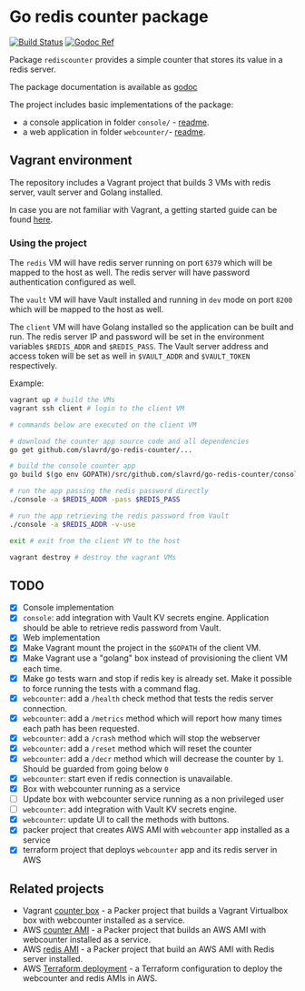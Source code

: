# Go redis counter package

[![Build Status](https://travis-ci.com/slavrd/go-redis-counter.svg?branch=master)](https://travis-ci.com/slavrd/go-redis-counter)
[![Godoc Ref](https://godoc.org/github.com/slavrd/go-redis-counter?status.svg)](https://https://godoc.org/github.com/slavrd/go-redis-counter)

Package `rediscounter` provides a simple counter that stores its value in a redis server.

The package documentation is available as [godoc](https://godoc.org/github.com/slavrd/go-redis-counter)

The project includes basic implementations of the package:

* a console application in folder `console/` - [readme](console/README.md).
* a web application in folder `webcounter/`- [readme](webcounter/README.md).

## Vagrant environment

The repository includes a Vagrant project that builds 3 VMs with redis server, vault server and Golang installed.

In case you are not familiar with Vagrant, a getting started guide can be found [here](https://www.vagrantup.com/intro/index.html).

### Using the project

The `redis` VM will have redis server running on port `6379` which will be mapped to the host as well. The redis server will have password authentication configured as well.

The `vault` VM will have Vault installed and running in `dev` mode on port `8200` which will be mapped to the host as well.

The `client` VM will have Golang installed so the application can be built and run. The redis server IP and password will be set in the environment variables `$REDIS_ADDR` and `$REDIS_PASS`. The Vault server address and access token will be set as well in `$VAULT_ADDR` and `$VAULT_TOKEN` respectively.

Example:

```bash
vagrant up # build the VMs
vagrant ssh client # login to the client VM

# commands below are executed on the client VM

# download the counter app source code and all dependencies
go get github.com/slavrd/go-redis-counter/...

# build the console counter app
go build $(go env GOPATH)/src/github.com/slavrd/go-redis-counter/console

# run the app passing the redis password directly
./console -a $REDIS_ADDR -pass $REDIS_PASS

# run the app retrieving the redis password from Vault
./console -a $REDIS_ADDR -v-use

exit # exit from the client VM to the host

vagrant destroy # destroy the vagrant VMs
```
## TODO

- [x] Console implementation
- [x] `console`: add integration with Vault KV secrets engine. Application should be able to retrieve redis password from Vault.
- [x] Web implementation
- [x] Make Vagrant mount the project in the `$GOPATH` of the client VM.
- [x] Make Vagrant use a "golang" box instead of provisioning the client VM each time.
- [x] Make go tests warn and stop if redis key is already set. Make it possible to force running the tests with a command flag.
- [x] `webcounter`: add a `/health` check method that tests the redis server connection.
- [x] `webcounter`: add a `/metrics` method which will report how many times each path has been requested.
- [x] `webcounter`: add a `/crash` method which will stop the webserver
- [x] `webcounter`: add a `/reset` method which will reset the counter
- [x] `webcounter`: add a `/decr` method which will decrease the counter by `1`. Should be guarded from going below `0`
- [x] `webcounter`: start even if redis connection is unavailable.
- [X] Box with webcounter running as a service
- [ ] Update box with webcounter service running as a non privileged user
- [ ] `webcounter`: add integration with Vault KV secrets engine.
- [x] `webcounter`: update UI to call the methods with buttons.
- [x] packer project that creates AWS AMI with `webcounter` app installed as a service
- [x] terraform project that deploys `webcounter` app and its redis server in AWS

## Related projects

* Vagrant [counter box](https://github.com/slavrd/packer-go-redis-counter-vagrant) - a Packer project that builds a Vagrant Virtualbox box with webcounter installed as a service.
* AWS [counter AMI](https://github.com/slavrd/packer-go-redis-counter-aws) - a Packer project that builds an AWS AMI with webcounter installed as a service.
* AWS [redis AMI](https://github.com/slavrd/packer-aws-redis64) - a Packer project that build an AWS AMI with Redis server installed.
* AWS [Terraform deployment](https://github.com/slavrd/terraform-go-redis-counter) - a Terraform configuration to deploy the webcounter and redis AMIs in AWS. 
